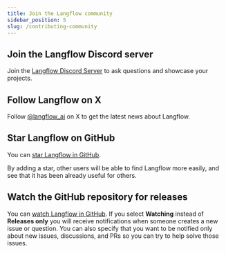 ```yaml
---
title: Join the Langflow community
sidebar_position: 5
slug: /contributing-community
---
```




## Join the Langflow Discord server

Join the [Langflow Discord Server](https://discord.gg/EqksyE2EX9) to ask questions and showcase your projects.

## Follow Langflow on X

Follow [@langflow_ai](https://twitter.com/langflow_ai) on X to get the latest news about Langflow.

## Star Langflow on GitHub

You can [star Langflow in GitHub](https://github.com/langflow-ai/langflow).

By adding a star, other users will be able to find Langflow more easily, and see that it has been already useful for others.

## Watch the GitHub repository for releases

You can [watch Langflow in GitHub](https://github.com/langflow-ai/langflow). If you select **Watching** instead of **Releases only** you will receive notifications when someone creates a new issue or question. You can also specify that you want to be notified only about new issues, discussions, and PRs so you can try to help solve those issues.

